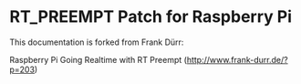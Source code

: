 
# RT_PREEMPT Patch for Raspberry Pi


This documentation is forked from Frank Dürr:

Raspberry Pi Going Realtime with RT Preempt (http://www.frank-durr.de/?p=203)



